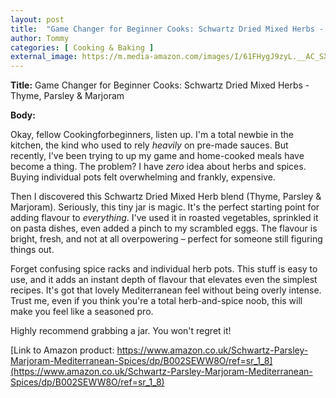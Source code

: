 ```yaml
---
layout: post
title:  "Game Changer for Beginner Cooks: Schwartz Dried Mixed Herbs - Thyme, Parsley & Marjoram"
author: Tommy
categories: [ Cooking & Baking ]
external_image: https://m.media-amazon.com/images/I/61FHygJ9zyL.__AC_SX300_SY300_QL70_ML2_.jpg
---
```


**Title:**  Game Changer for Beginner Cooks: Schwartz Dried Mixed Herbs - Thyme, Parsley & Marjoram

**Body:**

Okay, fellow Cookingforbeginners, listen up.  I'm a total newbie in the kitchen, the kind who used to rely *heavily* on pre-made sauces.  But recently, I've been trying to up my game and home-cooked meals have become a thing.  The problem?  I have *zero* idea about herbs and spices.  Buying individual pots felt overwhelming and frankly, expensive.

Then I discovered this Schwartz Dried Mixed Herb blend (Thyme, Parsley & Marjoram).  Seriously, this tiny jar is magic.  It's the perfect starting point for adding flavour to *everything*.  I've used it in roasted vegetables, sprinkled it on pasta dishes, even added a pinch to my scrambled eggs. The flavour is bright, fresh, and not at all overpowering – perfect for someone still figuring things out.

Forget confusing spice racks and individual herb pots. This stuff is easy to use, and it adds an instant depth of flavour that elevates even the simplest recipes.  It's got that lovely Mediterranean feel without being overly intense.  Trust me, even if you think you're a total herb-and-spice noob, this will make you feel like a seasoned pro.


Highly recommend grabbing a jar. You won't regret it!

[Link to Amazon product: https://www.amazon.co.uk/Schwartz-Parsley-Marjoram-Mediterranean-Spices/dp/B002SEWW8O/ref=sr_1_8](https://www.amazon.co.uk/Schwartz-Parsley-Marjoram-Mediterranean-Spices/dp/B002SEWW8O/ref=sr_1_8)
